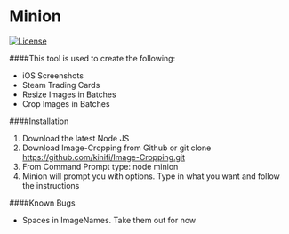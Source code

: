# Minion
[![License](http://img.shields.io/:license-mit-blue.svg)](http://doge.mit-license.org)


####This tool is used to create the following: 
- iOS Screenshots
- Steam Trading Cards
- Resize Images in Batches
- Crop Images in Batches

####Installation
1. Download the latest Node JS
2. Download Image-Cropping from Github or git clone https://github.com/kinifi/Image-Cropping.git
3. From Command Prompt type: node minion
4. Minion will prompt you with options. Type in what you want and follow the instructions

####Known Bugs
- Spaces in ImageNames. Take them out for now
